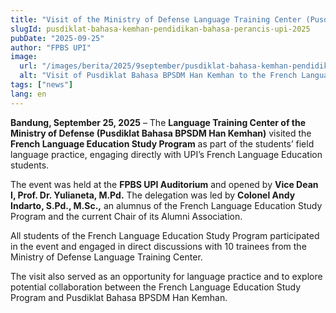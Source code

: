 ```yaml
---
title: "Visit of the Ministry of Defense Language Training Center (Pusdiklat Bahasa BPSDM Han Kemhan) to the French Language Education Study Program, Faculty of Language and Literature Education"
slugId: pusdiklat-bahasa-kemhan-pendidikan-bahasa-perancis-upi-2025
pubDate: "2025-09-25"
author: "FPBS UPI"
image:
  url: "/images/berita/2025/9september/pusdiklat-bahasa-kemhan-pendidikan-bahasa-perancis-upi-2025.webp"
  alt: "Visit of Pusdiklat Bahasa BPSDM Han Kemhan to the French Language Education Study Program"
tags: ["news"]
lang: en
---
```


**Bandung, September 25, 2025** – The **Language Training Center of the Ministry of Defense (Pusdiklat Bahasa BPSDM Han Kemhan)** visited the **French Language Education Study Program** as part of the students’ field language practice, engaging directly with UPI’s French Language Education students.  

The event was held at the **FPBS UPI Auditorium** and opened by **Vice Dean I, Prof. Dr. Yulianeta, M.Pd.** The delegation was led by **Colonel Andy Indarto, S.Pd., M.Sc.,** an alumnus of the French Language Education Study Program and the current Chair of its Alumni Association.  

All students of the French Language Education Study Program participated in the event and engaged in direct discussions with 10 trainees from the Ministry of Defense Language Training Center.  

The visit also served as an opportunity for language practice and to explore potential collaboration between the French Language Education Study Program and Pusdiklat Bahasa BPSDM Han Kemhan.  